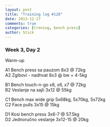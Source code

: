```yaml
---
layout: post
title: "Training log #128"
date: 2013-12-17
comments: true
categories: [trening, bench press]
author: Stick
---
```


### Week 3, Day 2  

Warm-up  

A1 Bench press sa pauzom 8x3 @ 72kg  
A2 Zgibovi - nadhvat 8x3 @ bw + 4-5kg  

B1 Bench touch-n-go x8, x6, x7 @ 72kg   
B2 Veslanje na sajli 3x12 @ 55kg  

C1 Bench max wide grip 5x68kg, 5x70kg, 5x72kg  
C2 Face pulls 3x15 @ 15kg  

D1 Kosi bench press 3x6-7 @ 57.5kg  
D2 Jednoručno veslanje 3x12-15 @ 20kg  